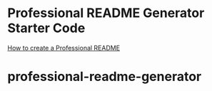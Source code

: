 # Professional README Generator Starter Code

[How to create a Professional README](./readme-guide.md)
# professional-readme-generator
